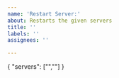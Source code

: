 ```yaml
---
name: 'Restart Server:'
about: Restarts the given servers
title: ''
labels: ''
assignees: ''

---
```


{
"servers": ["",""]
}
